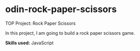 # odin-rock-paper-scissors
TOP Project: Rock Paper Scissors </br>

In this project, I am going to build a rock paper scissors game. </br>

**Skills used:** JavaScript
